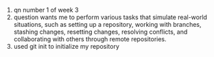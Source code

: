 1. qn number 1 of week 3 
2. question wants me to perform various tasks that simulate real-world situations, such as setting
up a repository, working with branches, stashing changes, resetting changes, resolving conflicts,
and collaborating with others through remote repositories.
3. used git init to initialize my repository 
